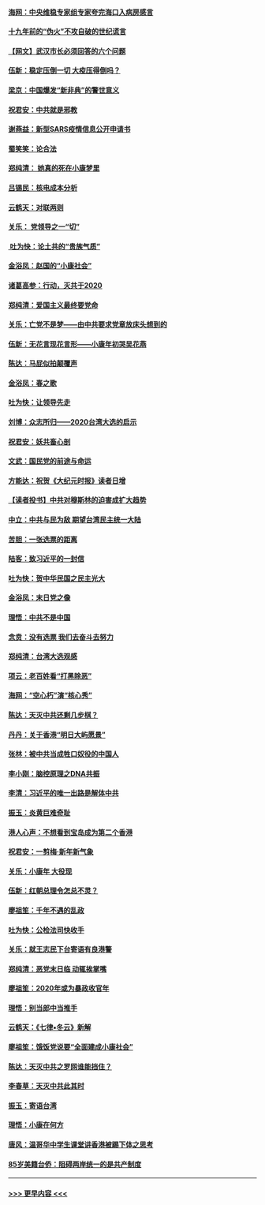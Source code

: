 #### [海网：中央维稳专家组专家夸完海口入病房感言](../pages/nsc993/n11815138.md?t=01240431) 
#### [十九年前的“伪火”不攻自破的世纪谎言](../pages/nsc993/n11813238.md?t=01240431) 
#### [【网文】武汉市长必须回答的六个问题](../pages/nsc993/n11813848.md?t=01240431) 
#### [伍新：稳定压倒一切 大疫压得倒吗？](../pages/nsc993/n11812634.md?t=01240431) 
#### [梁京：中国爆发“新非典”的警世意义](../pages/nsc993/n11812554.md?t=01240431) 
#### [祝君安：中共就是邪教](../pages/nsc993/n11812431.md?t=01240431) 
#### [谢燕益：新型SARS疫情信息公开申请书](../pages/nsc993/n11808840.md?t=01240431) 
#### [蜀笑笑：论合法](../pages/nsc993/n11808064.md?t=01240431) 
#### [郑纯清： 她真的死在小康梦里](../pages/nsc993/n11806623.md?t=01240431) 
#### [吕锡民：核电成本分析](../pages/nsc993/n11806284.md?t=01240431) 
#### [云鹤天：对联两则](../pages/nsc993/n11805957.md?t=01240431) 
#### [关乐： 党领导之一“切”](../pages/nsc993/n11804505.md?t=01240431) 
#### [ 吐为快：论土共的“贵族气质”](../pages/nsc993/n11804490.md?t=01240431) 
#### [金浴凤：赵国的“小康社会”](../pages/nsc993/n11804452.md?t=01240431) 
#### [诸葛高参：行动，灭共于2020](../pages/nsc993/n11804120.md?t=01240431) 
#### [郑纯清：爱国主义最终要党命](../pages/nsc993/n11802197.md?t=01240431) 
#### [关乐：亡党不是梦——由中共要求党章放床头想到的](../pages/nsc993/n11802156.md?t=01240431) 
#### [伍新：无花言现花言形——小康年初哭吴花燕](../pages/nsc993/n11800044.md?t=01240431) 
#### [陈达：马屁似拍颠覆声](../pages/nsc993/n11800010.md?t=01240431) 
#### [金浴凤：春之歌](../pages/nsc993/n11797687.md?t=01240431) 
#### [吐为快：让领导先走](../pages/nsc993/n11797512.md?t=01240431) 
#### [刘博：众志所归——2020台湾大选的启示](../pages/nsc993/n11796878.md?t=01240431) 
#### [祝君安：妖共畜心剖](../pages/nsc993/n11794273.md?t=01240431) 
#### [文武：国民党的前途与命运](../pages/nsc993/n11794198.md?t=01240431) 
#### [方能达：祝贺《大纪元时报》读者日增](../pages/nsc993/n11793807.md?t=01240431) 
#### [【读者投书】中共对穆斯林的迫害成扩大趋势](../pages/nsc993/n11791371.md?t=01240431) 
#### [中立：中共与民为敌 期望台湾民主统一大陆](../pages/nsc993/n11790392.md?t=01240431) 
#### [苦胆：一张选票的距离](../pages/nsc993/n11788914.md?t=01240431) 
#### [陆客：致习近平的一封信](../pages/nsc993/n11788867.md?t=01240431) 
#### [吐为快：贺中华民国之民主光大](../pages/nsc993/n11788618.md?t=01240431) 
#### [金浴凤：末日党之像](../pages/nsc993/n11787475.md?t=01240431) 
#### [理悟：中共不是中国](../pages/nsc993/n11787463.md?t=01240431) 
#### [念贲：没有选票  我们去奋斗去努力](../pages/nsc993/n11787398.md?t=01240431) 
#### [郑纯清：台湾大选观感](../pages/nsc993/n11786210.md?t=01240431) 
#### [项云：老百姓看“打黑除恶”](../pages/nsc993/n11785398.md?t=01240431) 
#### [海网：“空心朽”演“核心秀”](../pages/nsc993/n11783874.md?t=01240431) 
#### [陈达：天灭中共还剩几步棋？](../pages/nsc993/n11783719.md?t=01240431) 
#### [丹丹：关于香港“明日大屿愿景”](../pages/nsc993/n11783273.md?t=01240431) 
#### [张林：被中共当成牲口奴役的中国人](../pages/nsc993/n11782397.md?t=01240431) 
#### [李小刚：脑控原理之DNA共振](../pages/nsc993/n11780962.md?t=01240431) 
#### [李清：习近平的唯一出路是解体中共](../pages/nsc993/n11780866.md?t=01240431) 
#### [振玉：炎黄巨难奇耻](../pages/nsc993/n11779632.md?t=01240431) 
#### [港人心声：不想看到宝岛成为第二个香港](../pages/nsc993/n11778817.md?t=01240431) 
#### [祝君安：一剪梅‧新年新气象](../pages/nsc993/n11776340.md?t=01240431) 
#### [关乐：小康年 大役现](../pages/nsc993/n11774213.md?t=01240431) 
#### [伍新：红朝总理令怎总不灵？](../pages/nsc993/n11770813.md?t=01240431) 
#### [廖祖笙：千年不遇的乱政](../pages/nsc993/n11770373.md?t=01240431) 
#### [吐为快：公检法司快收手](../pages/nsc993/n11770359.md?t=01240431) 
#### [关乐：就王志民下台寄语有良港警](../pages/nsc993/n11769903.md?t=01240431) 
#### [郑纯清：恶党末日临 动辄挨掌嘴](../pages/nsc993/n11769356.md?t=01240431) 
#### [廖祖笙：2020年或为暴政收官年](../pages/nsc993/n11768216.md?t=01240431) 
#### [理悟：别当郎中当推手](../pages/nsc993/n11768243.md?t=01240431) 
#### [云鹤天：《七律▪冬云》新解](../pages/nsc993/n11768204.md?t=01240431) 
#### [廖祖笙：饿饭党说要“全面建成小康社会”](../pages/nsc993/n11767482.md?t=01240431) 
#### [陈达：天灭中共之罗网谁能挡住？](../pages/nsc993/n11767465.md?t=01240431) 
#### [李春草：天灭中共此其时](../pages/nsc993/n11767452.md?t=01240431) 
#### [振玉：寄语台湾](../pages/nsc993/n11767432.md?t=01240431) 
#### [理悟：小康在何方](../pages/nsc993/n11767394.md?t=01240431) 
#### [唐风：温哥华中学生课堂讲香港被踢下体之思考](../pages/nsc993/n11766848.md?t=01240431) 
#### [85岁美籍台侨：阻碍两岸统一的是共产制度](../pages/nsc993/n11765043.md?t=01240431) 

----
#### [ >>> 更早内容 <<< ](../indexes/nsc993-earlier.md)
